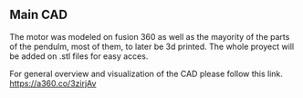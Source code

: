 ## Main CAD

The motor was modeled on fusion 360 as well as the mayority of the parts of the pendulm, most of them, to later be 3d printed.
The whole proyect will be added on .stl files for easy acces.

For general overview and visualization of the CAD please follow this link.
https://a360.co/3zirjAv
